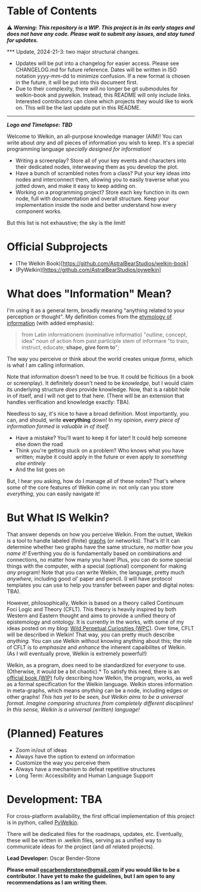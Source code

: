
# Table of Contents


⚠ ***Warning: This repository is a WIP. This project is in its early stages and does not have any code. Please wait to submit any issues, and stay tuned for updates.***

*** Update, 2024-21-3: two major structural changes. 
- Updates will be put into a changelog for easier access. Please see CHANGELOG.md for future reference. Dates will be written in ISO notation yyyy-mm-dd to minimize confusion. If a new format is chosen in the future, it will be put into this document first.
- Due to their complexity, there will no longer be git submodules for welkin-book and pywelkin. Instead, this README will only include links. Interested contributors can clone which projects they would like to work on.
This will be the last update put in this README.
***

***Logo and Timelapse: TBD***

Welcome to Welkin, an all-purpose knowledge manager (AIM)! You can write about *any* and *all* pieces of information you wish to keep. It's a special programming language *specially designed for information!*

-   Writing a screenplay? Store all of your key events and characters into their dedicated nodes, interweaving them as you develop the plot.
-   Have a bunch of scrambled notes from a class? Put your key ideas into nodes and interconnect them, allowing you to easily traverse what you jotted down, and make it easy to keep adding on.
-   Working on a programming project? Store each key function in its own node, full with documentation and overall structure. Keep your implementation inside the node and better understand how every component works.

But this list is not exhaustive; the sky is the limit!

# Official Subprojects
- (The Welkin Book)[https://github.com/AstralBearStudios/welkin-book]
- (PyWelkin)[https://github.com/AstralBearStudios/pywelkin]

# What does "Information" Mean?

I'm using it as a general term, broadly meaning "anything related to your perception or thought". My definition comes from the [etymology of information](https://etymonline.com/word/information) (with added emphasis):

> from Latin informationem (nominative informatio) "outline, concept, idea" noun of action from past participle stem of informare "to train, instruct, educate; **shape, give form to**";

The way you perceive or think about the world creates unique *forms*, which is what I am calling information.

Note that information doesn't need to be true. It could be ficitious (in a book or screenplay). It definitely doesn't need to be *knowledge*, but I would claim its underlying structure *does* provide knowledge. Now, that is a rabbit hole in of itself, and I will not get to that here. (There will be an extension that handles verification and knowledge exactly: TBA). 

Needless to say, it's nice to have a broad definition. Most importantly, you can, and should, write **everything** down! In my opinion, *every piece of information formed is valuable in of itself.* 

- Have a mistake? You'll want to keep it for later! It could help someone else down the road
- Think you're getting stuck on a problem? Who knows what you have written; maybe it could apply in the future or even apply *to something else entirely*
- And the list goes on

But, I hear you asking, how do I manage all of these notes? That's where some of the core features of Welkin come in: not only can you store *everything*, you can easily navigate it!


# But What IS Welkin?

That answer depends on how you perceive Welkin. From the outset, Welkin is a tool to handle labeled (finite) [graphs](https://en.wikipedia.org/wiki/Graph_(discrete_mathematics)) (or networks). That's it! It can determine whether two graphs have the same structure, *no matter how you name it!* Everthing you do is fundamentally based on combinations and connections, no matter how many you have! Plus, you can do some special things with the computer, with a special (optional) component for making *any* program! Note that you can write Welkin, the language, pretty much *anywhere,* including good ol' paper and pencil. (I will have protocol templates you can use to help you transfer between paper and digital notes: TBA).

However, philosophically, Welkin is based on a theory called Continuum Foci Logic and Theory (CFLT). This theory is heavily inspired by both Western and Eastern thought and aims to provide a unified theory of epistemology and ontology. It is currently in the works, with some of my ideas posted on my blog: [Wild Perpetual Curiosities (WPC)](https://wildperpetualcuriosities.wordpress.com). Over time, CFLT will be described in Welkin! That way, you can pretty much describe *anything.* You can use Welkin without knowing anything about this; the role of CFLT is to *emphasize* and *enhance* the inherent capaibilites of Welkin. (As I will eventually prove, Welkin is extremely powerful!)

Welkin, as a program, does need to be standardized for *everyone* to use. (Otherwise, it would be a bit chaotic).* To satisfy this need, there is an [official book (WIP)](https://github.com/Astral-Bear-Studios/welkin-book) fully describing how Welkin, the program, works, as well as a formal specification for the Welkin language. Welkin stores information in meta-graphs, which means *anything* can be a node, including edges or other graphs! *This has yet to be seen, but Welkin aims to be a universal format. Imagine comparing structures from completely different disciplines! In this sense, Welkin is a universal (written) language!*


# (Planned) Features

-   Zoom in/out of ideas
-   Always have the option to extend on information
-   Customize the way you perceive them
-   Always have a mechanism to defeat repetitive structures
-   Long Term: Accessibility and Human Language Support


# Development: TBA

For cross-platform availability, the first official implementation of this project is in python, called [PyWelkin](https://github.com/astral-bear/pywelkin).

There will be dedicated files for the roadmaps, updates, etc. Eventually, these will be written in .welkin files, serving as a unified way to communicate ideas for the project (and *all* related projects).

**Lead Developer:** Oscar Bender-Stone

**Please email oscarbenderstone@gmail.com if you would like to be a contributor. I have yet to make the guidelines, but I am open to any recommendations as I am writing them.**

